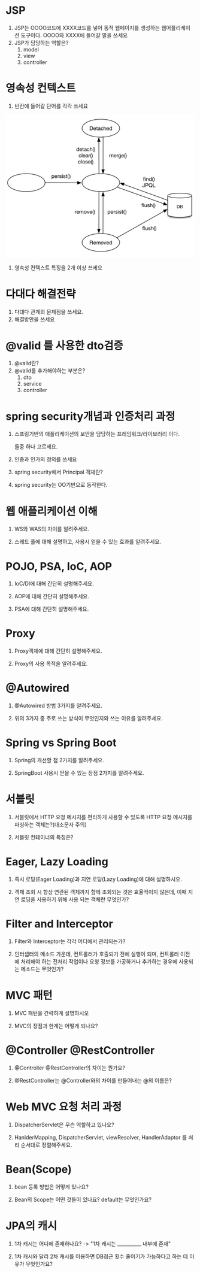 # JSP

1. JSP는 OOOO코드에 XXXX코드를 넣어 동적 웹페이지를 생성하는 웹어플리케이션 도구이다. OOOO와 XXXX에 들어갈 말을 쓰세요
2. JSP가 담당하는 역할은?
    1. model
    2. view
    3. controller

# 영속성 컨텍스트

1. 빈칸에 들어갈 단어를 각각 쓰세요

![Untitled](images/영속성1.png)

1. 영속성 컨텍스트 특징을 2개 이상 쓰세요

# 다대다 해결전략

1. 다대다 관계의 문제점을 쓰세요.
2. 해결방안을 쓰세요

# @valid 를 사용한  dto검증

1. @valid란?
2. @valid를 추가해야하는 부분은?
    1. dto
    2. service
    3. controller

# spring security개념과 인증처리 과정

1. 스프링기반의 애플리케이션의 보안을 담당하는 프레임워크/라이브러리 이다. 
    
    둘중 하나 고르세요.
    
2. 인증과 인가의 정의를 쓰세요
3. spring security에서 Principal 객체란?
4. spring security는 OO기반으로 동작한다.


# 웹 애플리케이션 이해

1. WS와 WAS의 차이를 알려주세요.

2. 스레드 풀에 대해 설명하고, 사용시 얻을 수 있는 효과를 알려주세요.

# POJO, PSA, IoC, AOP

1. IoC/DI에 대해 간단히 설명해주세요.

2. AOP에 대해 간단히 설명해주세요.

3. PSA에 대해 간단히 설명해주세요.

# Proxy

1. Proxy객체에 대해 간단히 설명해주세요.

2. Proxy의 사용 목적을 알려주세요.

# @Autowired

1. @Autowired 방법 3가지를 알려주세요.

2. 위의 3가지 중 주로 쓰는 방식이 무엇인지와 쓰는 이유를 알려주세요.

# Spring vs Spring Boot

1. Spring의 개선할 점 2가지를 알려주세요.

2. SpringBoot 사용시 얻을 수 있는 장점 2가지를 알려주세요.


# 서블릿

1. 서블릿에서 HTTP 요청 메시지를 편리하게 사용할 수 있도록 HTTP 요청 메시지를 파싱하는 객체는?(대소문자 주의)

2. 서블릿 컨테이너의 특징은?

# Eager, Lazy Loading

1. 즉시 로딩(Eager Loading)과 지연 로딩(Lazy Loading)에 대해 설명하시오.
   
2. 객체 조회 시 항상 연관된 객체까지 함께 조회되는 것은 효율적이지 않은데, 이때 지연 로딩을 사용하기 위해
사용 되는 객체란 무엇인가?


# Filter and Interceptor

1. Filter와 Interceptor는 각각 어디에서 관리되는가?

2. 인터셉터의 메소드 가운데, 컨트롤러가 호출되기 전에 실행이 되며, 컨트롤러 이전에 처리해야 하는 전처리
작업이나 요청 정보를 가공하거나 추가하는 경우에 사용되는 메소드는 무엇인가?


# MVC 패턴

1. MVC 패턴을 간략하게 설명하시오

2. MVC의 장점과 한계는 어떻게 되나요?

# @Controller @RestController

1. @Controller @RestController의 차이는 뭔가요?

2. @RestController는 @Controller와의 차이를 만들어내는 @의 이름은?

# Web MVC 요청 처리 과정

1. DispatcherServlet은 무슨 역할하고 있나요?


2. HanlderMapping, DispatcherServlet, viewResolver, HandlerAdaptor 를 처리 순서대로 정렬해주세요.

# Bean(Scope)

1. bean 등록 방법은 어떻게 있나요?

2. Bean의 Scope는 어떤 것들이 있나요? default는 무엇인가요?

# JPA의 캐시

1. 1차 캐시는 어디에 존재하나요?  -> "1차 캐시는 __________ 내부에 존재"

2. 1차 캐시와 달리 2차 캐시를 이용하면 DB접근 횟수 줄이기가 가능하다고 하는 데 이유가 무엇인가요?